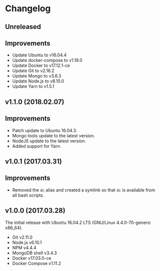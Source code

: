 # Changelog

## Unreleased

## Improvements

- Update Ubuntu to v16.04.4
- Update docker-compose to v1.19.0
- Update Docker to v17.12.1-ce
- Update Git to v2.16.2
- Update Mongo to v3.6.3
- Update Node.js to v8.10.0
- Update Yarn to v1.5.1

## v1.1.0 (2018.02.07)

## Improvements

- Patch update to Ubuntu 16.04.3.
- Mongo tools update to the latest version.
- NodeJS update to the latest version.
- Added support for Yarn.

## v1.0.1 (2017.03.31)

## Improvements

- Removed the `dc` alias and created a symlink so that `dc` is available from all bash scripts.

## v1.0.0 (2017.03.28)

The initial release with Ubuntu 16.04.2 LTS (GNU/Linux 4.4.0-70-generic x86_64).

- Git v2.11.0
- Node.js v6.10.1
- NPM v4.4.4
- MongoDB shell v3.4.3
- Docker v17.03.0-ce
- Docker Compose v1.11.2
